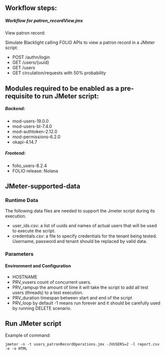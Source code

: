 ## Workflow steps:
##### Workflow for patron_recordView.jmx

View patron record:

Simulate Blacklight calling FOLIO APIs to view a patron record in a JMeter script:

- POST /authn/login
- GET /users/{uuid}
- GET /users 
- GET circulation/requests with 50% probability

## Modules required to be enabled as a pre-requisite to run JMeter script:
##### Backend:
- mod-users-19.0.0
- mod-users-bl-7.4.0
- mod-authtoken-2.12.0
- mod-permissions-6.2.0
- okapi-4.14.7
##### Frontend:
- folio_users-8.2.4
- FOLIO release: Nolana

## JMeter-supported-data
### Runtime Data
The following data files are needed to support the Jmeter script during its execution.
- user_ids.csv: a list of uuids and names of actual users that will be used to execute the script.
- credentials.csv: a file to specify credentials for the tenant being tested. Username, password and tenant should be replaced by valid data.

### Parameters
#### Environment and Configuration
- HOSTNAME
- PRV_vusers		count of concurrent users.
- PRV_rampup		the amount of time it will take the script to add all test users (threads) to a test execution.
- PRV_duration		timespan between start and end of the script
- PRV_loop			by default -1 means run forever and it should be carefully used by running DELETE scenario.

## Run JMeter script
Example of command:
```shell
jmeter -n -t users_patronRecordOperations.jmx -JVUSERS=2 -l report.csv -e -o HTML
```